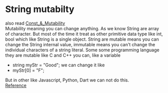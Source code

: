 # String mutabilty  
also read [Const_&_Mutability](https://github.com/SazinSamin/Samin_Reading_Room/tree/main/Documentation/Const_%26_Mutability)  
Mutability meaning you can change anything. As we know String are array of character. But most of the time it treat as other primitive 
data type like int, bool which like String is a single object. String are mutable means you can change the String internal value, immutable means you can't change the individual characters of a string literal. Some some programming language they are mutable like C and C++ you can,
like a variable

- string myStr = "Good";
we can change it like 
- myStr[0] = "F";


But in other like Javascript, Python, Dart we can not do this.  
[Reference](https://lemire.me/blog/2017/07/07/are-your-strings-immutable/)
